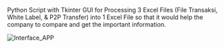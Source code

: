 Python Script with Tkinter GUI for Processing 3 Excel Files (File Transaksi, White Label, & P2P Transfer) into 1 Excel File so that it would help the company to compare and get the important information.

![Interface_APP](https://user-images.githubusercontent.com/108567445/197179426-0e5dfc5b-9d0f-43b7-94b3-b893030a1542.png)
